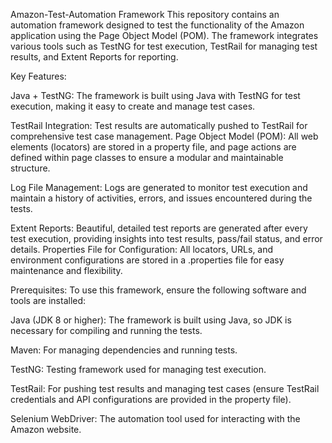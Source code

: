 Amazon-Test-Automation Framework
This repository contains an automation framework designed to test the functionality of the Amazon application using the
Page Object Model (POM). The framework integrates various tools such as TestNG for test execution, TestRail for managing
test results, and Extent Reports for reporting.

Key Features:

Java + TestNG: The framework is built using Java with TestNG for test execution, making it easy to create and manage
test cases.

TestRail Integration: Test results are automatically pushed to TestRail for comprehensive test case management.
Page Object Model (POM): All web elements (locators) are stored in a property file, and page actions are defined within
page classes to ensure a modular and maintainable structure.

Log File Management: Logs are generated to monitor test execution and maintain a history of activities, errors, and
issues encountered during the tests.

Extent Reports: Beautiful, detailed test reports are generated after every test execution, providing insights into test
results, pass/fail status, and error details.
Properties File for Configuration: All locators, URLs, and environment configurations are stored in a .properties file
for easy maintenance and flexibility.

Prerequisites:
To use this framework, ensure the following software and tools are installed:

Java (JDK 8 or higher): The framework is built using Java, so JDK is necessary for compiling and running the tests.

Maven: For managing dependencies and running tests.

TestNG: Testing framework used for managing test execution.

TestRail: For pushing test results and managing test cases (ensure TestRail credentials and API configurations are
provided in the property file).

Selenium WebDriver: The automation tool used for interacting with the Amazon website.
